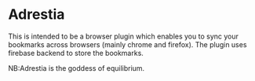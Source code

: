 # Adrestia
This is intended to be a browser plugin which enables you to sync your bookmarks across browsers (mainly chrome and firefox).
The plugin uses firebase backend to store the bookmarks.

NB:Adrestia is the goddess of equilibrium.
